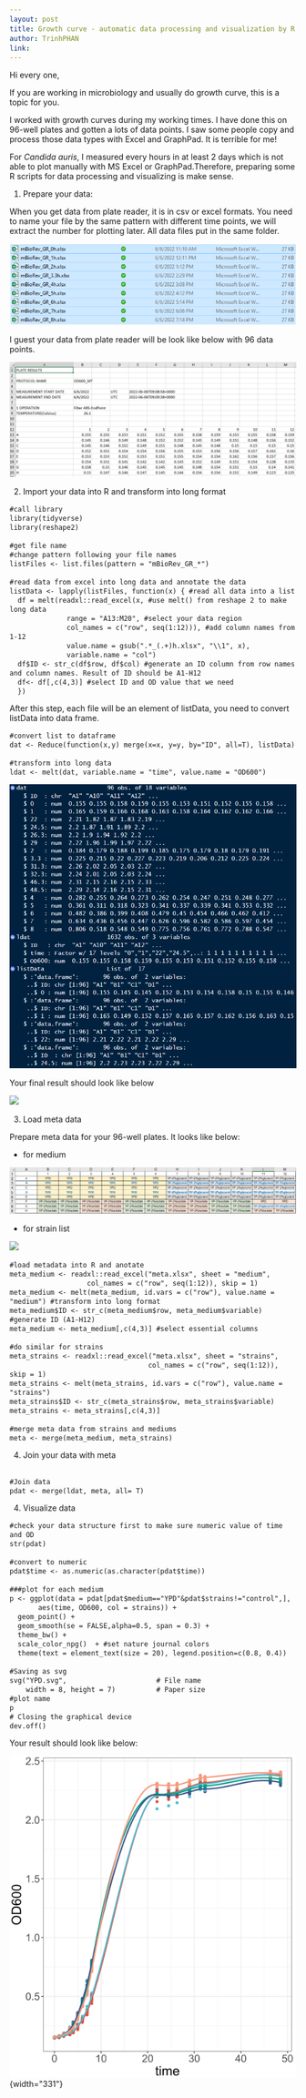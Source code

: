 ```yaml
---
layout: post
title: Growth curve - automatic data processing and visualization by R
author: TrinhPHAN
link: 
---
```


Hi every one,

If you are working in microbiology and usually do growth curve, this is a topic for you.

I worked with growth curves during my working times. I have done this on 96-well plates and gotten a lots of data points. I saw some people copy and process those data types with Excel and GraphPad. It is terrible for me!

For *Candida auris*, I measured every hours in at least 2 days which is not able to plot manually with MS Excel or GraphPad.Therefore, preparing some R scripts for data processing and visualizing is make sense.

1.  Prepare your data:

When you get data from plate reader, it is in csv or excel formats. You need to name your file by the same pattern with different time points, we will extract the number for plotting later. All data files put in the same folder.

![](images/eng_tut/growthcurve/datagr.png)

I guest your data from plate reader will be look like below with 96 data points.

![](images/eng_tut/growthcurve/dataformat.png)

2.  Import your data into R and transform into long format

```{r}
#call library
library(tidyverse)
library(reshape2)

#get file name
#change pattern following your file names
listFiles <- list.files(pattern = "mBioRev_GR_*")

#read data from excel into long data and annotate the data
listData <- lapply(listFiles, function(x) { #read all data into a list
  df = melt(readxl::read_excel(x, #use melt() from reshape 2 to make long data
              range = "A13:M20", #select your data region
              col_names = c("row", seq(1:12))), #add column names from 1-12
              value.name = gsub(".*_(.+)h.xlsx", "\\1", x), 
              variable.name = "col") 
  df$ID <- str_c(df$row, df$col) #generate an ID column from row names and column names. Result of ID should be A1-H12
  df<- df[,c(4,3)] #select ID and OD value that we need
  })
```

After this step, each file will be an element of listData, you need to convert listData into data frame.

```{r}
#convert list to dataframe
dat <- Reduce(function(x,y) merge(x=x, y=y, by="ID", all=T), listData)

#transform into long data
ldat <- melt(dat, variable.name = "time", value.name = "OD600")
```

![](images/eng_tut/growthcurve/datastr.png)

Your final result should look like below

![](iimages/eng_tut/growthcurve/ldat.png)

3.  Load meta data

Prepare meta data for your 96-well plates. It looks like below:

-   for medium

![](images/eng_tut/growthcurve/metamedium.png)

-   for strain list

![](iimages/eng_tut/growthcurve/strains.png)

```{r}
#load metadata into R and anotate
meta_medium <- readxl::read_excel("meta.xlsx", sheet = "medium",
                   col_names = c("row", seq(1:12)), skip = 1)
meta_medium <- melt(meta_medium, id.vars = c("row"), value.name = "medium") #transform into long format
meta_medium$ID <- str_c(meta_medium$row, meta_medium$variable) #generate ID (A1-H12)
meta_medium <- meta_medium[,c(4,3)] #select essential columns

#do similar for strains
meta_strains <- readxl::read_excel("meta.xlsx", sheet = "strains",
                                  col_names = c("row", seq(1:12)), skip = 1)
meta_strains <- melt(meta_strains, id.vars = c("row"), value.name = "strains")
meta_strains$ID <- str_c(meta_strains$row, meta_strains$variable)
meta_strains <- meta_strains[,c(4,3)]

#merge meta data from strains and mediums
meta <- merge(meta_medium, meta_strains)
```

4.  Join your data with meta

```{r}

#Join data
pdat <- merge(ldat, meta, all= T)
```

4.  Visualize data

```{r}
#check your data structure first to make sure numeric value of time and OD
str(pdat)

#convert to numeric
pdat$time <- as.numeric(as.character(pdat$time))

###plot for each medium
p <- ggplot(data = pdat[pdat$medium=="YPD"&pdat$strains!="control",],
       aes(time, OD600, col = strains)) + 
  geom_point() + 
  geom_smooth(se = FALSE,alpha=0.5, span = 0.3) +
  theme_bw() + 
  scale_color_npg()  + #set nature journal colors
  theme(text = element_text(size = 20), legend.position=c(0.8, 0.4))

#Saving as svg
svg("YPD.svg",                      # File name
    width = 8, height = 7)          # Paper size
#plot name
p
# Closing the graphical device
dev.off() 

```

Your result should look like below:

![](images/eng_tut/growthcurve/plot.png){width="331"}
